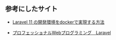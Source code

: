 ## 参考にしたサイト
- [Laravel 11 の開発環境をdockerで実現する方法](https://qiita.com/hitotch/items/2e816bc1423d00562dc2)

- [プロフェッショナルWebプログラミング　Laravel](https://books.mdn.co.jp/books/3221303041/)
